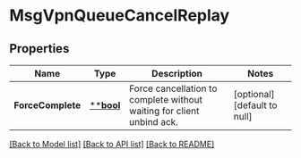 # MsgVpnQueueCancelReplay

## Properties
Name | Type | Description | Notes
------------ | ------------- | ------------- | -------------
**ForceComplete** | [****bool**](*bool.md) | Force cancellation to complete without waiting for client unbind ack. | [optional] [default to null]

[[Back to Model list]](../README.md#documentation-for-models) [[Back to API list]](../README.md#documentation-for-api-endpoints) [[Back to README]](../README.md)

